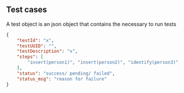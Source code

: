 ## Test cases

A test object is an json object that contains the necessary to run tests

```json
{
    "testId": "x",
    "testUUID": "",
    "testDescription": "x",
    "steps": [
        "insert(person1)", "insert(person2)", "identify(person3)"
    ],
    "status": "success/ pending/ failed",
    "status_msg": "reason for failure"
}
```
